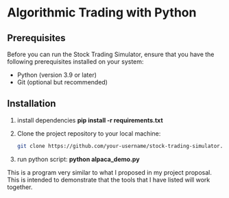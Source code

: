 # Algorithmic Trading with Python

## Prerequisites

Before you can run the Stock Trading Simulator, ensure that you have the following prerequisites installed on your system:

- Python (version 3.9 or later)
- Git (optional but recommended)

## Installation
1. install dependencies **pip install -r requirements.txt**
2. Clone the project repository to your local machine:

   ```bash
   git clone https://github.com/your-username/stock-trading-simulator.git
3. run python script: **python alpaca_demo.py**

This is a program very similar to what I proposed in my project proposal. This is intended to demonstrate that the tools that I have listed will work together.

